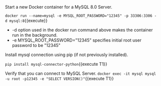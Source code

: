 Start a new Docker container for a MySQL 8.0 Server.

`docker run --name=mysql -e MYSQL_ROOT_PASSWORD="12345" -p 33306:3306 -d mysql:8`{{execute}}

* -d option used in the docker run command above makes the container run in the background.
* -e MYSQL_ROOT_PASSWORD="12345" specifies initial root user password to be "12345"


Install mysql connection using pip (if not previously installed).

`pip install mysql-connector-python`{{execute T1}}


Verify that you can connect to MySQL Server.
`docker exec -it mysql mysql -u root -p12345 -e "SELECT VERSION()"`{{execute T1}}
